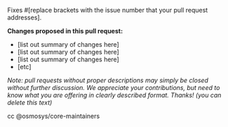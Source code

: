 Fixes #[replace brackets with the issue number that your pull request addresses].

**Changes proposed in this pull request:**
- [list out summary of changes here]
- [list out summary of changes here]
- [list out summary of changes here]
- [etc]

*Note: pull requests without proper descriptions may simply be closed without further discussion. We appreciate your contributions, but need to know what you are offering in clearly described format. Thanks! (you can delete this text)*

cc @osmosys/core-maintainers
